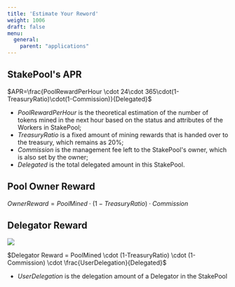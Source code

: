 ```yaml
---
title: 'Estimate Your Reword'
weight: 1006
draft: false
menu:
  general:
    parent: "applications"
---
```


## StakePool's APR

$APR=\frac{PoolRewardPerHour \cdot 24\cdot 365\cdot(1-TreasuryRatio)\cdot(1-Commission)}{Delegated}$

- *PoolRewardPerHour* is the theoretical estimation of the number of tokens mined in the next hour based on the status and attributes of the Workers in StakePool;
- *TreasuryRatio* is a fixed amount of mining rewards that is handed over to the treasury, which remains as 20%;
- *Commission* is the management fee left to the StakePool's owner, which is also set by the owner;
- *Delegated* is the total delegated amount in this StakePool.

## Pool Owner Reward

$Owner Reward=PoolMined \cdot (1-TreasuryRatio) \cdot Commission$

## Delegator Reward

![](/images/general/delegate.png)

$Delegator Reward = PoolMined \cdot (1-TreasuryRatio) \cdot (1-Commission) \cdot \frac{UserDelegation}{Delegated}$

- *UserDelegation* is the delegation amount of a Delegator in the StakePool
